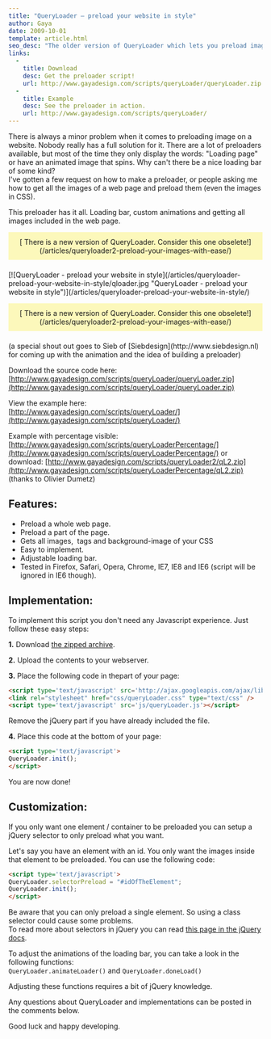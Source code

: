```yaml
---
title: "QueryLoader – preload your website in style"
author: Gaya
date: 2009-10-01
template: article.html
seo_desc: "The older version of QueryLoader which lets you preload images on your website using jQuery. Please use QueryLoader2 for better browser support."
links:
  -
    title: Download
    desc: Get the preloader script!
    url: http://www.gayadesign.com/scripts/queryLoader/queryLoader.zip
  -
    title: Example
    desc: See the preloader in action.
    url: http://www.gayadesign.com/scripts/queryLoader/
---
```

There is always a minor problem when it comes to preloading image on a website. Nobody really has a full solution for it. There are a lot of preloaders available, but most of the time they only display the words: "Loading page" or have an animated image that spins. Why can't there be a nice loading bar of some kind?  
 I've gotten a few request on how to make a preloader, or people asking me how to get all the images of a web page and preload them (even the images in CSS).

This preloader has it all. Loading bar, custom animations and getting all images included in the web page.

<div style="background-color: #fcf8bb; text-align: center; margin-bottom: 1.5em; padding: 0.75em;">[ There is a new version of QueryLoader. Consider this one obselete!](/articles/queryloader2-preload-your-images-with-ease/)</div>[![QueryLoader - preload your website in style](/articles/queryloader-preload-your-website-in-style/qloader.jpg "QueryLoader - preload your website in style")](/articles/queryloader-preload-your-website-in-style/)

<span class="more"></span>

<div style="background-color: #fcf8bb; text-align: center; margin-bottom: 1.5em; padding: 0.75em;">[ There is a new version of QueryLoader. Consider this one obselete!](/articles/queryloader2-preload-your-images-with-ease/)</div>(a special shout out goes to Sieb of [Siebdesign](http://www.siebdesign.nl) for coming up with the animation and the idea of building a preloader)

Download the source code here:  
[http://www.gayadesign.com/scripts/queryLoader/queryLoader.zip](http://www.gayadesign.com/scripts/queryLoader/queryLoader.zip)

View the example here:  
[http://www.gayadesign.com/scripts/queryLoader/](http://www.gayadesign.com/scripts/queryLoader/)

Example with percentage visible:  
[http://www.gayadesign.com/scripts/queryLoaderPercentage/](http://www.gayadesign.com/scripts/queryLoaderPercentage/) or download: [http://www.gayadesign.com/scripts/queryLoader2/qL2.zip](http://www.gayadesign.com/scripts/queryLoaderPercentage/qL2.zip) (thanks to Olivier Dumetz)

Features:
---------

- Preload a whole web page.
- Preload a part of the page.
- Gets all images, <img> tags and background-image of your CSS
- Easy to implement.
- Adjustable loading bar.
- Tested in Firefox, Safari, Opera, Chrome, IE7, IE8 and IE6 (script will be ignored in IE6 though).

Implementation:
---------------

To implement this script you don't need any Javascript experience. Just follow these easy steps:

**1.** Download [the zipped archive](http://www.gayadesign.com/scripts/queryLoader/queryLoader.zip).

**2.** Upload the contents to your webserver.

**3.** Place the following code in thepart of your page:


```html
<script type='text/javascript' src='http://ajax.googleapis.com/ajax/libs/jquery/1.3/jquery.min.js'></script>
<link rel="stylesheet" href="css/queryLoader.css" type="text/css" />
<script type='text/javascript' src='js/queryLoader.js'></script>
```


Remove the jQuery part if you have already included the file.

**4.** Place this code at the bottom of your page:


```html
<script type='text/javascript'>
QueryLoader.init();
</script>
```


You are now done!

Customization:
--------------

If you only want one element / container to be preloaded you can setup a jQuery selector to only preload what you want.

Let's say you have an element with an id. You only want the images inside that element to be preloaded. You can use the following code:


```html
<script type='text/javascript'>
QueryLoader.selectorPreload = "#idOfTheElement";
QueryLoader.init();
</script>
```


Be aware that you can only preload a single element. So using a class selector could cause some problems.  
 To read more about selectors in jQuery you can read [this page in the jQuery docs](http://docs.jquery.com/Selectors).

To adjust the animations of the loading bar, you can take a look in the following functions:  
 `QueryLoader.animateLoader()` and `QueryLoader.doneLoad()`

Adjusting these functions requires a bit of jQuery knowledge.

Any questions about QueryLoader and implementations can be posted in the comments below.

Good luck and happy developing.